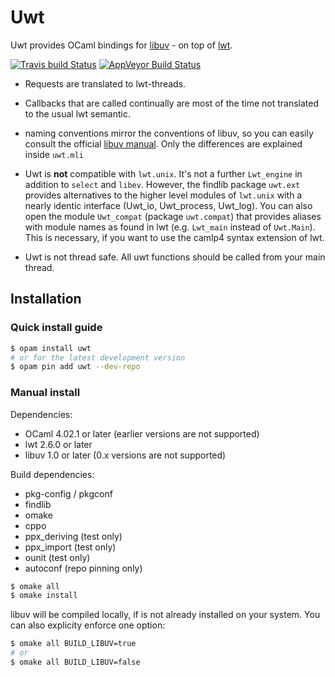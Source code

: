 # Uwt

Uwt provides OCaml bindings
for [libuv](https://github.com/libuv/libuv) - on top
of [lwt](https://github.com/ocsigen/lwt).

[![Travis build Status](https://travis-ci.org/fdopen/uwt.svg?branch=master)](https://travis-ci.org/fdopen/uwt)
[![AppVeyor Build Status](https://ci.appveyor.com/api/projects/status/github/fdopen/uwt?svg=true)](https://ci.appveyor.com/project/fdopen/uwt)

* Requests are translated to lwt-threads.

* Callbacks that are called continually are most of the time not
  translated to the usual lwt semantic.

* naming conventions mirror the conventions of libuv, so you can easily
  consult the official [libuv manual](http://docs.libuv.org/en/v1.x/).
  Only the differences are explained inside `uwt.mli`

* Uwt is **not** compatible with `lwt.unix`. It's not a further
  `Lwt_engine` in addition to `select` and `libev`. However, the
  findlib package `uwt.ext` provides alternatives to the higher level
  modules of `lwt.unix` with a nearly identic interface (Uwt_io,
  Uwt_process, Uwt_log). You can also open the module `Uwt_compat`
  (package `uwt.compat`) that provides aliases with module names as
  found in lwt (e.g. `Lwt_main` instead of `Uwt.Main`). This is
  necessary, if you want to use the camlp4 syntax extension of lwt.

* Uwt is not thread safe. All uwt functions should be called from your
  main thread.

## Installation

### Quick install guide

```bash
$ opam install uwt
# or for the latest development version
$ opam pin add uwt --dev-repo
```

### Manual install

Dependencies:

* OCaml 4.02.1 or later (earlier versions are not supported)
* lwt 2.6.0 or later
* libuv 1.0 or later (0.x versions are not supported)

Build dependencies:

* pkg-config / pkgconf
* findlib
* omake
* cppo
* ppx_deriving (test only)
* ppx_import (test only)
* ounit (test only)
* autoconf (repo pinning only)

```bash
$ omake all
$ omake install
```

libuv will be compiled locally, if is not already installed on your system.
You can also explicity enforce one option:

```bash
$ omake all BUILD_LIBUV=true
# or
$ omake all BUILD_LIBUV=false
```
